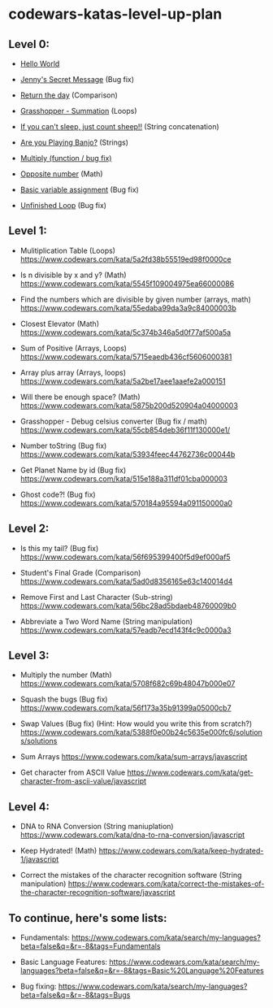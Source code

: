 # codewars-katas-level-up-plan

## Level 0:

- [Hello World](https://www.codewars.com/kata/523b4ff7adca849afe000035)

- [Jenny's Secret Message](https://www.codewars.com/kata/55225023e1be1ec8bc000390) (Bug fix)

- [Return the day](https://www.codewars.com/kata/59dd3ccdded72fc78b000b25) (Comparison)


- [Grasshopper - Summation](https://www.codewars.com/kata/55d24f55d7dd296eb9000030) (Loops)

- [If you can't sleep, just count sheep!!](https://www.codewars.com/kata/5b077ebdaf15be5c7f000077) (String concatenation)

- [Are you Playing Banjo?](https://www.codewars.com/kata/53af2b8861023f1d88000832) (Strings)

- [Multiply (function / bug fix)](https://www.codewars.com/kata/50654ddff44f800200000004)

- [Opposite number](https://www.codewars.com/kata/56dec885c54a926dcd001095) (Math)

- [Basic variable assignment](https://www.codewars.com/kata/50ee6b0bdeab583673000025) (Bug fix)

- [Unfinished Loop](https://www.codewars.com/kata/55c28f7304e3eaebef0000da) (Bug fix)

## Level 1:

- Mulitiplication Table (Loops)
https://www.codewars.com/kata/5a2fd38b55519ed98f0000ce

- Is n divisible by x and y? (Math)
https://www.codewars.com/kata/5545f109004975ea66000086

- Find the numbers which are divisible by given number (arrays, math)
https://www.codewars.com/kata/55edaba99da3a9c84000003b

- Closest Elevator (Math)
https://www.codewars.com/kata/5c374b346a5d0f77af500a5a

- Sum of Positive (Arrays, Loops)
https://www.codewars.com/kata/5715eaedb436cf5606000381

- Array plus array (Arrays, loops)
https://www.codewars.com/kata/5a2be17aee1aaefe2a000151

- Will there be enough space? (Math)
https://www.codewars.com/kata/5875b200d520904a04000003

- Grasshopper - Debug celsius converter (Bug fix / math)
https://www.codewars.com/kata/55cb854deb36f11f130000e1/

- Number toString (Bug fix)
https://www.codewars.com/kata/53934feec44762736c00044b

- Get Planet Name by id (Bug fix)
https://www.codewars.com/kata/515e188a311df01cba000003

- Ghost code?! (Bug fix)
https://www.codewars.com/kata/570184a95594a091150000a0


## Level 2:

- Is this my tail? (Bug fix)
https://www.codewars.com/kata/56f695399400f5d9ef000af5

- Student's Final Grade (Comparison)
https://www.codewars.com/kata/5ad0d8356165e63c140014d4

- Remove First and Last Character (Sub-string)
https://www.codewars.com/kata/56bc28ad5bdaeb48760009b0

- Abbreviate a Two Word Name (String manipulation)
https://www.codewars.com/kata/57eadb7ecd143f4c9c0000a3

## Level 3:

- Multiply the number (Math)
https://www.codewars.com/kata/5708f682c69b48047b000e07

- Squash the bugs (Bug fix)
https://www.codewars.com/kata/56f173a35b91399a05000cb7

- Swap Values (Bug fix) (Hint: How would you write this from scratch?)
https://www.codewars.com/kata/5388f0e00b24c5635e000fc6/solutions/solutions

- Sum Arrays
https://www.codewars.com/kata/sum-arrays/javascript

- Get character from ASCII Value
https://www.codewars.com/kata/get-character-from-ascii-value/javascript

## Level 4:

- DNA to RNA Conversion (String maniuplation)
https://www.codewars.com/kata/dna-to-rna-conversion/javascript

- Keep Hydrated! (Math)
https://www.codewars.com/kata/keep-hydrated-1/javascript

- Correct the mistakes of the character recognition software (String manipulation)
https://www.codewars.com/kata/correct-the-mistakes-of-the-character-recognition-software/javascript

## To continue, here's some lists:

- Fundamentals:
https://www.codewars.com/kata/search/my-languages?beta=false&q=&r=-8&tags=Fundamentals

- Basic Language Features:
https://www.codewars.com/kata/search/my-languages?beta=false&q=&r=-8&tags=Basic%20Language%20Features

- Bug fixing:
https://www.codewars.com/kata/search/my-languages?beta=false&q=&r=-8&tags=Bugs
